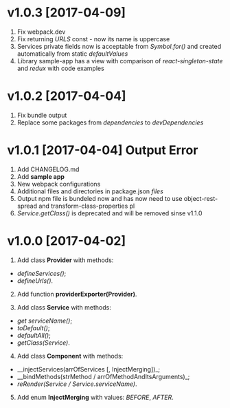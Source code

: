 # v1.0.3 [2017-04-09]
1. Fix webpack.dev
2. Fix returning _URLS_ const - now its name is uppercase
3. Services private fields now is acceptable from _Symbol.for(<defaultValue>)_ and created automatically from static _defaultValues_
4. Library sample-app has a view with comparison of _react-singleton-state_ and _redux_ with code examples

# v1.0.2 [2017-04-04]
1. Fix bundle output
2. Replace some packages from _dependencies_ to _devDependencies_

# v1.0.1 [2017-04-04] __Output Error__
1. Add CHANGELOG.md
2. Add __sample app__
3. New webpack configurations
4. Additional files and directories in package.json _files_
5. Output npm file is bundeled now and has now need to use object-rest-spread and transform-class-properties pl
6. _Service.getClass()_ is deprecated and will be removed sinse v1.1.0

# v1.0.0 [2017-04-02]
1. Add class __Provider__ with methods:
 * _defineServices()_;
 * _defineUrls()_.
 
2. Add function __providerExporter(Provider)__.
 
3. Add class __Service__ with methods:
 * _get serviceName()_;
 * _toDefault()_;
 * _defaultAll()_;
 * _getClass(Service)_.
 
4. Add class __Component__ with methods:
 * __injectServices(arrOfServices [, InjectMerging])_;
 * __bindMethods(strMethod / arrOfMethodAndItsArguments)_;
 * _reRender(Service / Service.serviceName)_.
 
5. Add enum __InjectMerging__ with values: _BEFORE_, _AFTER_. 
